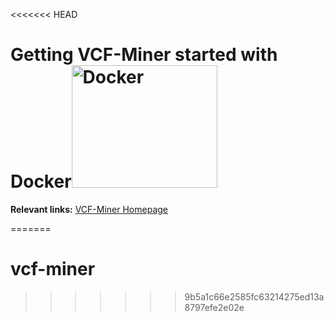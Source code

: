 <<<<<<< HEAD
 
 # Getting VCF-Miner started with Docker<img src="http://blog.phusion.nl/wp-content/uploads/2013/11/docker.png" width="233" height="196" alt="Docker">

**Relevant links:**
 [VCF-Miner Homepage](http://bioinformaticstools.mayo.edu/research/vcf-miner/) 
 
=======
# vcf-miner
>>>>>>> 9b5a1c66e2585fc63214275ed13a8797efe2e02e
